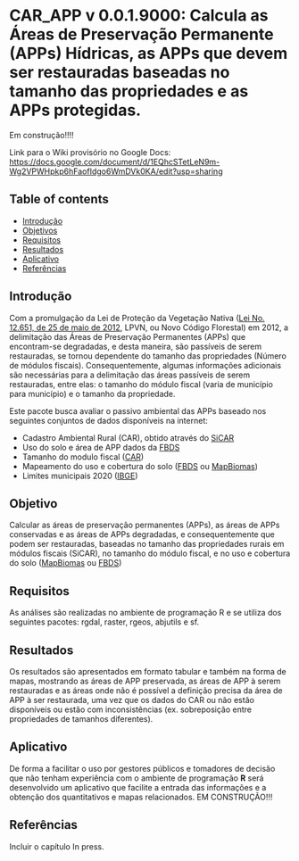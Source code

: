# CAR_APP v 0.0.1.9000: Calcula as Áreas de Preservação Permanente (APPs) Hídricas, as APPs que devem ser restauradas baseadas no tamanho das propriedades e as APPs protegidas.

Em construção!!!!

Link para o Wiki provisório no Google Docs: https://docs.google.com/document/d/1EQhcSTetLeN9m-Wg2VPWHpkp6hFaofIdgo6WmDVk0KA/edit?usp=sharing

## Table of contents
* [Introdução](#introdução)
* [Objetivos](#objetivos)
* [Requisitos](#requisitos)
* [Resultados](#resultados)
* [Aplicativo](#aplicativo)
* [Referências](#referências)

## Introdução

Com a promulgação da Lei de Proteção da Vegetação Nativa ([Lei No. 12.651, de 25 de maio de 2012](http://www.planalto.gov.br/ccivil_03/_ato2011-2014/2012/lei/l12651.htm), LPVN, ou Novo Código Florestal) em 2012, a delimitação das Áreas de Preservação Permanentes (APPs) que encontram-se degradadas, e desta maneira, são passíveis de serem restauradas, se tornou dependente do tamanho das propriedades (Número de módulos fiscais). Consequentemente, algumas informações adicionais são necessárias para a delimitação das áreas passíveis de serem restauradas, entre elas: o tamanho do módulo fiscal (varia de município para município) e o tamanho da propriedade.

Este pacote busca avaliar o passivo ambiental das APPs baseado nos seguintes conjuntos de dados disponíveis na internet:

- Cadastro Ambiental Rural (CAR), obtido através do [SiCAR](https://www.car.gov.br/)
- Uso do solo e área de APP dados da [FBDS](https://www.fbds.org.br/)
- Tamanho do modulo fiscal ([CAR](https://www.car.gov.br/))
- Mapeamento do uso e cobertura do solo ([FBDS](https://www.fbds.org.br/) ou [MapBiomas](https://mapbiomas.org/))
- Limites municipais 2020 ([IBGE](https://www.ibge.gov.br/))


## Objetivo

Calcular as áreas de preservação permanentes (APPs), as áreas de APPs conservadas e as áreas de APPs degradadas, e consequentemente que podem ser restauradas, baseadas no tamanho das propriedades rurais em módulos fiscais (SiCAR), no tamanho do módulo fiscal, e no uso e cobertura do solo ([MapBiomas](https://mapbiomas.org/) ou [FBDS](https://www.fbds.org.br/))

## Requisitos

As análises são realizadas no ambiente de programação R e se utiliza dos seguintes pacotes: rgdal, raster, rgeos, abjutils e sf.

## Resultados

Os resultados são apresentados em formato tabular e também na forma de mapas, mostrando as áreas de APP preservada, as áreas de APP à serem restauradas e as áreas onde não é possível a definição precisa da área de APP à ser restaurada, uma vez que os dados do CAR ou não estão disponíveis ou estão com inconsistências (ex. sobreposição entre propriedades de tamanhos diferentes).

## Aplicativo

De forma a facilitar o uso por gestores públicos e tomadores de decisão que não tenham experiência com o ambiente de programação **R** será desenvolvido um aplicativo que facilite a entrada das informações e a obtenção dos quantitativos e mapas relacionados. EM CONSTRUÇÃO!!!

## Referências

Incluir o capítulo In press.
